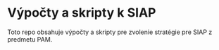 # Výpočty a skripty k SIAP

Toto repo obsahuje výpočty a skripty pre zvolenie stratégie pre SIAP z predmetu PAM.
